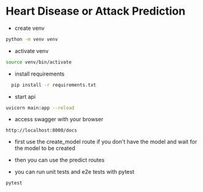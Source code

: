 # Heart Disease or Attack Prediction

- create venv

```bash
python -m venv venv
```

- activate venv

```bash
source venv/bin/activate
```

- install requirements

```bash
  pip install -r requirements.txt
```

- start api

```bash
uvicorn main:app --reload
```

- access swagger with your browser

```
http://localhost:8000/docs
```

- first use the create_model route if you don't have the model and wait for the model to be created

- then you can use the predict routes

- you can run unit tests and e2e tests with pytest

```bash
pytest
```
